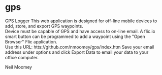 # gps
GPS Logger
This web application is designed for off-line mobile devices to add, store, and export GPS waypoints.  
Device must be capable of GPS and have access to on-line email.  A flic.io smart button can be programmed
to add a waypoint using the "Open Browser" Flic application.  
Use this URL: htts://github.com/nmoomey/gps/index.htm
Save your email address under options
and click Export Data to email your data to your office computer.

Neil Moomey
